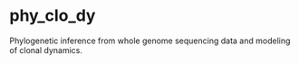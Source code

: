 # phy_clo_dy
Phylogenetic inference from whole genome sequencing data and modeling of clonal dynamics.
